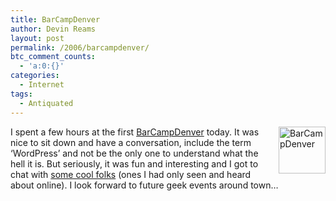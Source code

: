 ```yaml
---
title: BarCampDenver
author: Devin Reams
layout: post
permalink: /2006/barcampdenver/
btc_comment_counts:
  - 'a:0:{}'
categories:
  - Internet
tags:
  - Antiquated
---
```

[<img src="http://static.flickr.com/72/225489517_703d0d6b30_s.jpg" width="75" height="75" alt="BarCampDenver" style="float:right;padding-left:7px;" />][1]I spent a few hours at the first [BarCampDenver][2] today. It was nice to sit down and have a conversation, include the term &#8216;WordPress&#8217; and not be the only one to understand what the hell it is. But seriously, it was fun and interesting and I got to chat with [some cool folks][3] (ones I had only seen and heard about online). I look forward to future geek events around town&#8230;

 [1]: http://www.flickr.com/photos/devdev/225489517/ "Photo Sharing"
 [2]: http://barcamp.org/BarCampDenver
 [3]: http://barcamp.org/BarCampDenverAttendees